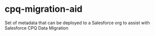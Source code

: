 # cpq-migration-aid
Set of metadata that can be deployed to a Salesforce org to assist with Salesforce CPQ Data Migration
